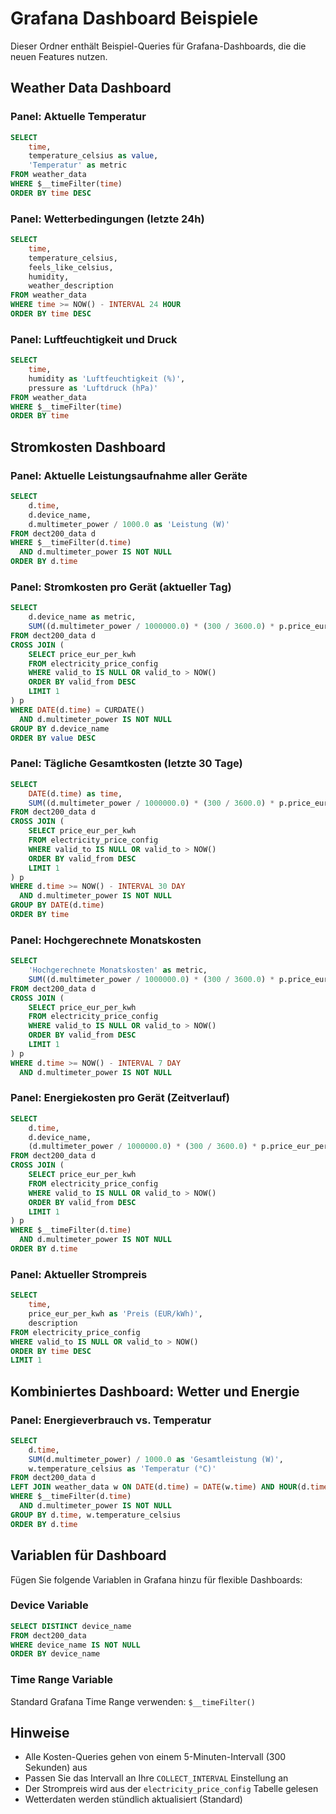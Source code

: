 # Grafana Dashboard Beispiele

Dieser Ordner enthält Beispiel-Queries für Grafana-Dashboards, die die neuen Features nutzen.

## Weather Data Dashboard

### Panel: Aktuelle Temperatur
```sql
SELECT 
    time,
    temperature_celsius as value,
    'Temperatur' as metric
FROM weather_data
WHERE $__timeFilter(time)
ORDER BY time DESC
```

### Panel: Wetterbedingungen (letzte 24h)
```sql
SELECT 
    time,
    temperature_celsius,
    feels_like_celsius,
    humidity,
    weather_description
FROM weather_data
WHERE time >= NOW() - INTERVAL 24 HOUR
ORDER BY time DESC
```

### Panel: Luftfeuchtigkeit und Druck
```sql
SELECT 
    time,
    humidity as 'Luftfeuchtigkeit (%)',
    pressure as 'Luftdruck (hPa)'
FROM weather_data
WHERE $__timeFilter(time)
ORDER BY time
```

## Stromkosten Dashboard

### Panel: Aktuelle Leistungsaufnahme aller Geräte
```sql
SELECT 
    d.time,
    d.device_name,
    d.multimeter_power / 1000.0 as 'Leistung (W)'
FROM dect200_data d
WHERE $__timeFilter(d.time)
  AND d.multimeter_power IS NOT NULL
ORDER BY d.time
```

### Panel: Stromkosten pro Gerät (aktueller Tag)
```sql
SELECT 
    d.device_name as metric,
    SUM((d.multimeter_power / 1000000.0) * (300 / 3600.0) * p.price_eur_per_kwh) as value
FROM dect200_data d
CROSS JOIN (
    SELECT price_eur_per_kwh 
    FROM electricity_price_config 
    WHERE valid_to IS NULL OR valid_to > NOW()
    ORDER BY valid_from DESC 
    LIMIT 1
) p
WHERE DATE(d.time) = CURDATE()
  AND d.multimeter_power IS NOT NULL
GROUP BY d.device_name
ORDER BY value DESC
```

### Panel: Tägliche Gesamtkosten (letzte 30 Tage)
```sql
SELECT 
    DATE(d.time) as time,
    SUM((d.multimeter_power / 1000000.0) * (300 / 3600.0) * p.price_eur_per_kwh) as 'Kosten (EUR)'
FROM dect200_data d
CROSS JOIN (
    SELECT price_eur_per_kwh 
    FROM electricity_price_config 
    WHERE valid_to IS NULL OR valid_to > NOW()
    ORDER BY valid_from DESC 
    LIMIT 1
) p
WHERE d.time >= NOW() - INTERVAL 30 DAY
  AND d.multimeter_power IS NOT NULL
GROUP BY DATE(d.time)
ORDER BY time
```

### Panel: Hochgerechnete Monatskosten
```sql
SELECT 
    'Hochgerechnete Monatskosten' as metric,
    SUM((d.multimeter_power / 1000000.0) * (300 / 3600.0) * p.price_eur_per_kwh) * (30.0 / DATEDIFF(NOW(), MIN(d.time))) as value
FROM dect200_data d
CROSS JOIN (
    SELECT price_eur_per_kwh 
    FROM electricity_price_config 
    WHERE valid_to IS NULL OR valid_to > NOW()
    ORDER BY valid_from DESC 
    LIMIT 1
) p
WHERE d.time >= NOW() - INTERVAL 7 DAY
  AND d.multimeter_power IS NOT NULL
```

### Panel: Energiekosten pro Gerät (Zeitverlauf)
```sql
SELECT 
    d.time,
    d.device_name,
    (d.multimeter_power / 1000000.0) * (300 / 3600.0) * p.price_eur_per_kwh as 'Kosten (EUR)'
FROM dect200_data d
CROSS JOIN (
    SELECT price_eur_per_kwh 
    FROM electricity_price_config 
    WHERE valid_to IS NULL OR valid_to > NOW()
    ORDER BY valid_from DESC 
    LIMIT 1
) p
WHERE $__timeFilter(d.time)
  AND d.multimeter_power IS NOT NULL
ORDER BY d.time
```

### Panel: Aktueller Strompreis
```sql
SELECT 
    time,
    price_eur_per_kwh as 'Preis (EUR/kWh)',
    description
FROM electricity_price_config
WHERE valid_to IS NULL OR valid_to > NOW()
ORDER BY time DESC
LIMIT 1
```

## Kombiniertes Dashboard: Wetter und Energie

### Panel: Energieverbrauch vs. Temperatur
```sql
SELECT 
    d.time,
    SUM(d.multimeter_power) / 1000.0 as 'Gesamtleistung (W)',
    w.temperature_celsius as 'Temperatur (°C)'
FROM dect200_data d
LEFT JOIN weather_data w ON DATE(d.time) = DATE(w.time) AND HOUR(d.time) = HOUR(w.time)
WHERE $__timeFilter(d.time)
  AND d.multimeter_power IS NOT NULL
GROUP BY d.time, w.temperature_celsius
ORDER BY d.time
```

## Variablen für Dashboard

Fügen Sie folgende Variablen in Grafana hinzu für flexible Dashboards:

### Device Variable
```sql
SELECT DISTINCT device_name 
FROM dect200_data 
WHERE device_name IS NOT NULL 
ORDER BY device_name
```

### Time Range Variable
Standard Grafana Time Range verwenden: `$__timeFilter()`

## Hinweise

- Alle Kosten-Queries gehen von einem 5-Minuten-Intervall (300 Sekunden) aus
- Passen Sie das Intervall an Ihre `COLLECT_INTERVAL` Einstellung an
- Der Strompreis wird aus der `electricity_price_config` Tabelle gelesen
- Wetterdaten werden stündlich aktualisiert (Standard)
